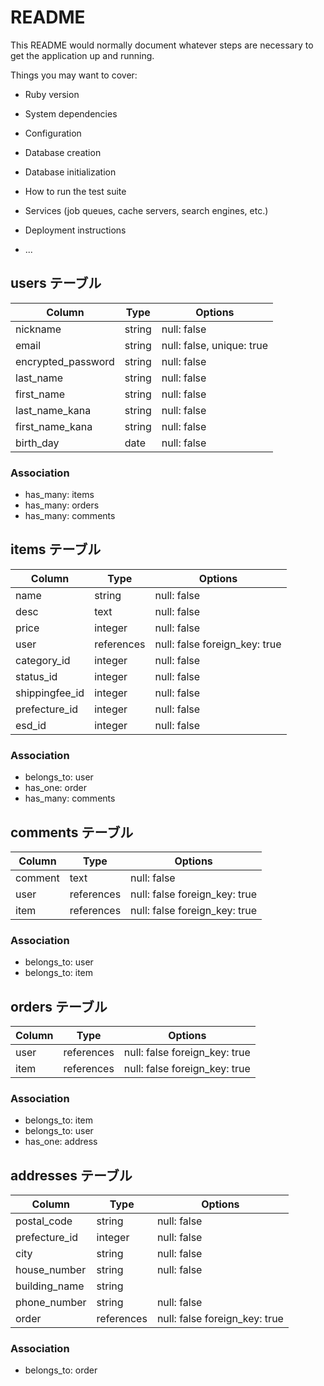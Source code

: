 # README

This README would normally document whatever steps are necessary to get the
application up and running.

Things you may want to cover:

* Ruby version

* System dependencies

* Configuration

* Database creation

* Database initialization

* How to run the test suite

* Services (job queues, cache servers, search engines, etc.)

* Deployment instructions

* ...

## users テーブル
| Column             | Type    | Options                   |
| ------------------ | ------- | ------------------------- |
| nickname           | string  | null: false               |
| email              | string  | null: false, unique: true |
| encrypted_password | string  | null: false               |
| last_name          | string  | null: false               |
| first_name         | string  | null: false               |
| last_name_kana     | string  | null: false               |
| first_name_kana    | string  | null: false               |
| birth_day          | date    | null: false               |


### Association
- has_many: items
- has_many: orders
- has_many: comments


## items テーブル
| Column         | Type       | Options                       |
| -------------- | ---------- | ------------------------------|
| name           | string     | null: false                   |
| desc           | text       | null: false                   |
| price          | integer    | null: false                   |
| user           | references | null: false foreign_key: true |
| category_id    | integer    | null: false                   |
| status_id      | integer    | null: false                   |
| shippingfee_id | integer    | null: false                   |
| prefecture_id  | integer    | null: false                   |
| esd_id         | integer    | null: false                   |



### Association
- belongs_to: user
- has_one: order
- has_many: comments


## comments テーブル
| Column  | Type       | Options                       |
| ------- | ---------- | ----------------------------- |
| comment | text       | null: false                   |
| user    | references | null: false foreign_key: true |
| item    | references | null: false foreign_key: true |

### Association
- belongs_to: user
- belongs_to: item



## orders テーブル
| Column  | Type       | Options                       |
| ------- | ---------- | ----------------------------- |
| user    | references | null: false foreign_key: true |
| item    | references | null: false foreign_key: true |

### Association
- belongs_to: item
- belongs_to: user
- has_one: address



## addresses テーブル
| Column        | Type       | Options                       |
| ------------- | ---------- | ----------------------------- |
| postal_code   | string     | null: false                   |
| prefecture_id | integer    | null: false                   |
| city          | string     | null: false                   |
| house_number  | string     | null: false                   |
| building_name | string     |                               |
| phone_number  | string     | null: false                   |
| order         | references | null: false foreign_key: true |

### Association
- belongs_to: order
